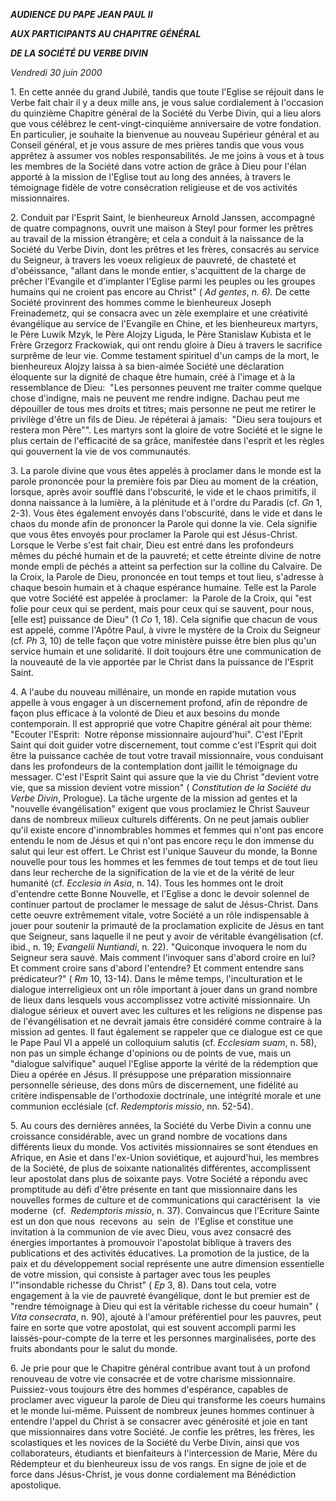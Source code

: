 ***AUDIENCE DU PAPE JEAN PAUL II***

***AUX PARTICIPANTS AU CHAPITRE GÉNÉRAL***

***DE LA SOCIÉTÉ DU VERBE DIVIN***

*Vendredi 30 juin 2000*

1. En cette année du grand Jubilé, tandis que toute l'Eglise se réjouit dans le Verbe fait chair il y a deux mille ans, je vous salue cordialement à l'occasion du quinzième Chapitre général de la Société du Verbe Divin, qui a lieu alors que vous célébrez le cent-vingt-cinquième anniversaire de votre fondation. En particulier, je souhaite la bienvenue au nouveau Supérieur général et au Conseil général, et je vous assure de mes prières tandis que vous vous apprêtez à assumer vos nobles responsabilités. Je me joins à vous et à tous les membres de la Société dans votre action de grâce à Dieu pour l'élan apporté à la mission de l'Eglise tout au long des années, à travers le témoignage fidèle de votre consécration religieuse et de vos activités missionnaires.

2. Conduit par l'Esprit Saint, le bienheureux Arnold Janssen, accompagné de quatre compagnons, ouvrit une maison à Steyl pour former les prêtres au travail de la mission étrangère; et cela a conduit à la naissance de la Société du Verbe Divin, dont les prêtres et les frères, consacrés au service du Seigneur, à travers les voeux religieux de pauvreté, de chasteté et d'obéissance, "allant dans le monde entier, s'acquittent de la charge de prêcher l'Evangile et d'implanter l'Eglise parmi les peuples ou les groupes humains qui ne croient pas encore au Christ" ( *Ad gentes*, *n. 6).* De cette Société provinrent des hommes comme le bienheureux Joseph Freinademetz, qui se consacra avec un zèle exemplaire et une créativité évangélique au service de l'Evangile en Chine, et les bienheureux martyrs, le Père Luwik Mzyk, le Père Alojzy Liguda, le Père Stanislaw Kubista et le Frère Grzegorz Frackowiak, qui ont rendu gloire à Dieu à travers le sacrifice surprême de leur vie. Comme testament spirituel d'un camps de la mort, le bienheureux Alojzy laissa à sa bien-aimée Société une déclaration éloquente sur la dignité de chaque être humain, créé à l'image et à la ressemblance de Dieu:  "Les personnes peuvent me traiter comme quelque chose d'indigne, mais ne peuvent me rendre indigne. Dachau peut me dépouiller de tous mes droits et titres; mais personne ne peut me retirer le privilège d'être un fils de Dieu. Je répéterai à jamais:  "Dieu sera toujours et restera mon Père"". Les martyrs sont la gloire de votre Société et le signe le plus certain de l'efficacité de sa grâce, manifestée dans l'esprit et les règles qui gouvernent la vie de vos communautés.

3. La parole divine que vous êtes appelés à proclamer dans le monde est la parole prononcée pour la première fois par Dieu au moment de la création, lorsque, après avoir soufflé dans l'obscurité, le vide et le chaos primitifs, il donna naissance à la lumière, à la plénitude et à l'ordre du Paradis (cf. *Gn* 1, 2-3). Vous êtes également envoyés dans l'obscurité, dans le vide et dans le chaos du monde afin de prononcer la Parole qui donne la vie. Cela signifie que vous êtes envoyés pour proclamer la Parole qui est Jésus-Christ. Lorsque le Verbe s'est fait chair, Dieu est entré dans les profondeurs mêmes du péché humain et de la pauvreté; et cette étreinte divine de notre monde empli de péchés a atteint sa perfection sur la colline du Calvaire. De la Croix, la Parole de Dieu, prononcée en tout temps et tout lieu, s'adresse à chaque besoin humain et à chaque espérance humaine. Telle est la Parole que votre Société est appelée à proclamer:  la Parole de la Croix, qui "est folie pour ceux qui se perdent, mais pour ceux qui se sauvent, pour nous, \[elle est\] puissance de Dieu" (1 *Co* 1, 18). Cela signifie que chacun de vous est appelé, comme l'Apôtre Paul, à vivre le mystère de la Croix du Seigneur (cf. *Ph* 3, 10) de telle façon que votre ministère puisse être bien plus qu'un service humain et une solidarité. Il doit toujours être une communication de la nouveauté de la vie apportée par le Christ dans la puissance de l'Esprit Saint.

4. A l'aube du nouveau millénaire, un monde en rapide mutation vous appelle à vous engager à un discernement profond, afin de répondre de façon plus efficace à la volonté de Dieu et aux besoins du monde contemporain. Il est approprié que votre Chapitre général ait pour thème:  "Ecouter l'Esprit:  Notre réponse missionnaire aujourd'hui". C'est l'Eprit Saint qui doit guider votre discernement, tout comme c'est l'Esprit qui doit être la puissance cachée de tout votre travail missionnaire, vous conduisant dans les profondeurs de la contemplation dont jaillit le témoignage du messager. C'est l'Esprit Saint qui assure que la vie du Christ "devient votre vie, que sa mission devient votre mission" ( *Constitution de la Société du Verbe Divin*, Prologue). La tâche urgente de la mission ad gentes et la "nouvelle évangélisation" exigent que vous proclamiez le Christ Sauveur dans de nombreux milieux culturels différents. On ne peut jamais oublier qu'il existe encore d'innombrables hommes et femmes qui n'ont pas encore entendu le nom de Jésus et qui n'ont pas encore reçu le don immense du salut qui leur est offert. Le Christ est l'unique Sauveur du monde, la Bonne nouvelle pour tous les hommes et les femmes de tout temps et de tout lieu dans leur recherche de la signification de la vie et de la vérité de leur humanité (cf. *Ecclesia in Asia*, n. 14). Tous les hommes ont le droit d'entendre cette Bonne Nouvelle, et l'Eglise a donc le devoir solennel de continuer partout de proclamer le message de salut de Jésus-Christ. Dans cette oeuvre extrêmement vitale, votre Société a un rôle indispensable à jouer pour soutenir la primauté de la proclamation explicite de Jésus en tant que Seigneur, sans laquelle il ne peut y avoir de véritable évangélisation (cf. ibid., n. 19; *Evangelii Nuntiandi*, n. 22). "Quiconque invoquera le nom du Seigneur sera sauvé. Mais comment l'invoquer sans d'abord croire en lui? Et comment croire sans d'abord l'entendre? Et comment entendre sans prédicateur?" ( *Rm* 10, 13-14). Dans le même temps, l'inculturation et le dialogue interreligieux ont un rôle important à jouer dans un grand nombre de lieux dans lesquels vous accomplissez votre activité missionnaire. Un dialogue sérieux et ouvert avec les cultures et les religions ne dispense pas de l'évangélisation et ne devrait jamais être considéré comme contraire à la mission ad gentes. Il faut également se rappeler que ce dialogue est ce que le Pape Paul VI a appelé un colloquium salutis (cf. *Ecclesiam suam*, n. 58), non pas un simple échange d'opinions ou de points de vue, mais un "dialogue salvifique" auquel l'Eglise apporte la vérité de la rédemption que Dieu a opérée en Jésus. Il présuppose une préparation missionnaire personnelle sérieuse, des dons mûrs de discernement, une fidélité au critère indispensable de l'orthodoxie doctrinale, une intégrité morale et une communion ecclésiale (cf. *Redemptoris missio*, nn. 52-54).

5. Au cours des dernières années, la Société du Verbe Divin a connu une croissance considérable, avec un grand nombre de vocations dans différents lieux du monde. Vos activités missionnaires se sont étendues en Afrique, en Asie et dans l'ex-Union soviétique, et aujourd'hui, les membres de la Société, de plus de soixante nationalités différentes, accomplissent leur apostolat dans plus de soixante pays. Votre Société a répondu avec promptitude au défi d'être présente en tant que missionnaire dans les nouvelles formes de culture et de communications qui caractérisent  la  vie  moderne  (cf.  *Redemptoris missio*, n. 37). Convaincus que l'Ecriture Sainte est un don que nous  recevons  au  sein  de  l'Eglise et constitue une invitation à la communion de vie avec Dieu, vous avez consacré des énergies importantes à promouvoir l'apostolat biblique à travers des publications et des activités éducatives. La promotion de la justice, de la paix et du développement social représente une autre dimension essentielle de votre mission, qui consiste à partager avec tous les peuples l'"insondable richesse du Christ" ( *Ep* 3, 8). Dans tout cela, votre engagement à la vie de pauvreté évangélique, dont le but premier est de "rendre témoignage à Dieu qui est la véritable richesse du coeur humain" ( *Vita consecrata*, n. 90), ajouté à l'amour préférentiel pour les pauvres, peut faire en sorte que votre apostolat, qui est souvent accompli parmi les laissés-pour-compte de la terre et les personnes marginalisées, porte des fruits abondants pour le salut du monde.

6. Je prie pour que le Chapitre général contribue avant tout à un profond renouveau de votre vie consacrée et de votre charisme missionnaire. Puissiez-vous toujours être des hommes d'espérance, capables de proclamer avec vigueur la parole de Dieu qui transforme les coeurs humains et le monde lui-même. Puissent de nombreux jeunes hommes continuer à entendre l'appel du Christ à se consacrer avec générosité et joie en tant que missionnaires dans votre Société. Je confie les prêtres, les frères, les scolastiques et les novices de la Société du Verbe Divin, ainsi que vos collaborateurs, étudiants et bienfaiteurs à l'intercession de Marie, Mère du Rédempteur et du bienheureux issu de vos rangs. En signe de joie et de force dans Jésus-Christ, je vous donne cordialement ma Bénédiction apostolique.